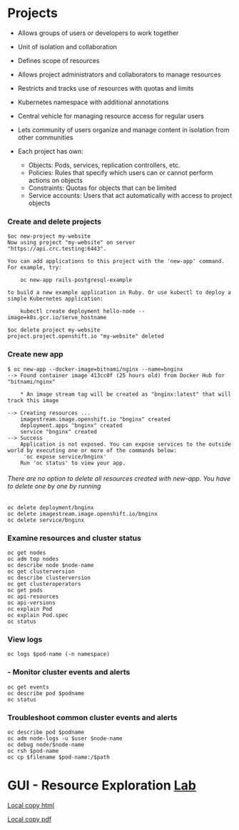 # Projects

 -   Allows groups of users or developers to work together
 -   Unit of isolation and collaboration
 -    Defines scope of resources
 -    Allows project administrators and collaborators to manage resources
 -    Restricts and tracks use of resources with quotas and limits
 -    Kubernetes namespace with additional annotations
 -    Central vehicle for managing resource access for regular users
 -    Lets community of users organize and manage content in isolation from other communities
 - Each project has own:

   -  Objects: Pods, services, replication controllers, etc.
   -  Policies: Rules that specify which users can or cannot perform actions on objects
   -  Constraints: Quotas for objects that can be limited
   -  Service accounts: Users that act automatically with access to project objects

### Create and delete projects

```
$oc new-project my-website
Now using project "my-website" on server "https://api.crc.testing:6443".

You can add applications to this project with the 'new-app' command. For example, try:

    oc new-app rails-postgresql-example

to build a new example application in Ruby. Or use kubectl to deploy a simple Kubernetes application:

    kubectl create deployment hello-node --image=k8s.gcr.io/serve_hostname

$oc delete project my-website
project.project.openshift.io "my-website" deleted

```

### Create new app
```
$ oc new-app --docker-image=bitnami/nginx --name=bnginx
--> Found container image 413cc0f (25 hours old) from Docker Hub for "bitnami/nginx"

    * An image stream tag will be created as "bnginx:latest" that will track this image

--> Creating resources ...
    imagestream.image.openshift.io "bnginx" created
    deployment.apps "bnginx" created
    service "bnginx" created
--> Success
    Application is not exposed. You can expose services to the outside world by executing one or more of the commands below:
     'oc expose service/bnginx'
    Run 'oc status' to view your app.
```
###### There are no option to delete all resources created with new-app. You have to delete one by one by running

```
oc delete deployment/bnginx
oc delete imagestream.image.openshift.io/bnginx
oc delete service/bnginx

```

###  Examine resources and cluster status

```
oc get nodes
oc adm top nodes
oc describe node $node-name
oc get clusterversion
oc describe clusterversion
oc get clusteroperators
oc get pods
oc api-resources
oc api-versions
oc explain Pod
oc explain Pod.spec
oc status
```

###  View logs
`oc logs $pod-name (-n namespace)`

### - Monitor cluster events and alerts

```
oc get events
oc describe pod $podname
oc status

```
###  Troubleshoot common cluster events and alerts
```
oc describe pod $podname
oc adm node-logs -u $user $node-name
oc debug node/$node-name
oc rsh $pod-name
oc cp $filename $pod-name:/$path
```

# GUI - Resource Exploration [Lab](https://cloud.scorm.com/vault/8751c1a1-e481-4e39-b374-640261ebcb43/content/courses/A9KI96X2QE/7258c7145e5b/20/03_OpenShift_User_Experience/03_01_Demonstrate_OpenShift_Resources_Lab.html#_demonstrate_the_developer_perspective) 

[Local copy html](https://htmlpreview.github.io/?https://github.com/ac427/ex-280/blob/main/docs/Resources_Lab.html)

[Local copy pdf](https://github.com/ac427/ex-280/blob/main/docs/Resource%20Exploration%20Lab.pdf)
